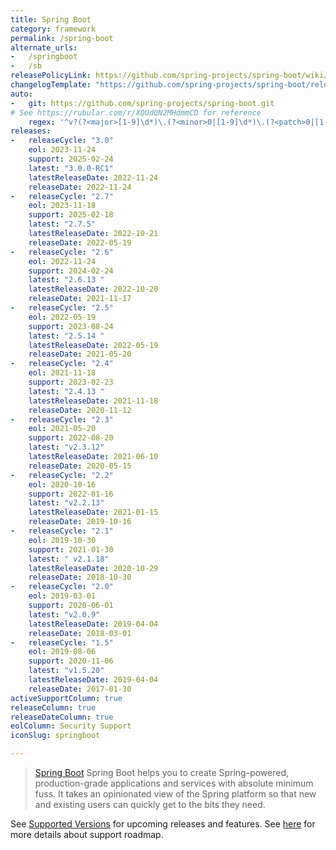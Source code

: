```yaml
---
title: Spring Boot
category: framework
permalink: /spring-boot
alternate_urls:
-   /springboot
-   /sb
releasePolicyLink: https://github.com/spring-projects/spring-boot/wiki/Supported-Versions
changelogTemplate: "https://github.com/spring-projects/spring-boot/releases/tag/v__LATEST__"
auto:
-   git: https://github.com/spring-projects/spring-boot.git
# See https://rubular.com/r/XQUdQN2MHdmmCD for reference
    regex: '^v?(?<major>[1-9]\d*)\.(?<minor>0|[1-9]\d*)\.(?<patch>0|[1-9]\d*)(\.RELEASE)?$'
releases:
-   releaseCycle: "3.0"
    eol: 2023-11-24
    support: 2025-02-24
    latest: "3.0.0-RC1"
    latestReleaseDate: 2022-11-24
    releaseDate: 2022-11-24
-   releaseCycle: "2.7"
    eol: 2023-11-18
    support: 2025-02-18
    latest: "2.7.5"
    latestReleaseDate: 2022-10-21 
    releaseDate: 2022-05-19
-   releaseCycle: "2.6"
    eol: 2022-11-24
    support: 2024-02-24
    latest: "2.6.13 "
    latestReleaseDate: 2022-10-20 
    releaseDate: 2021-11-17
-   releaseCycle: "2.5"
    eol: 2022-05-19
    support: 2023-08-24
    latest: "2.5.14 "
    latestReleaseDate: 2022-05-19 
    releaseDate: 2021-05-20
-   releaseCycle: "2.4"
    eol: 2021-11-18
    support: 2023-02-23
    latest: "2.4.13 "
    latestReleaseDate: 2021-11-18 
    releaseDate: 2020-11-12
-   releaseCycle: "2.3"
    eol: 2021-05-20
    support: 2022-08-20
    latest: "v2.3.12"
    latestReleaseDate: 2021-06-10 
    releaseDate: 2020-05-15
-   releaseCycle: "2.2"
    eol: 2020-10-16
    support: 2022-01-16
    latest: "v2.2.13"
    latestReleaseDate: 2021-01-15 
    releaseDate: 2019-10-16
-   releaseCycle: "2.1"
    eol: 2019-10-30
    support: 2021-01-30
    latest: " v2.1.18"
    latestReleaseDate: 2020-10-29 
    releaseDate: 2018-10-30
-   releaseCycle: "2.0"
    eol: 2019-03-01
    support: 2020-06-01
    latest: "v2.0.9"
    latestReleaseDate: 2019-04-04
    releaseDate: 2018-03-01
-   releaseCycle: "1.5"
    eol: 2019-08-06
    support: 2020-11-06
    latest: "v1.5.20"
    latestReleaseDate: 2019-04-04 
    releaseDate: 2017-01-30
activeSupportColumn: true
releaseColumn: true
releaseDateColumn: true
eolColumn: Security Support
iconSlug: springboot

---
```


> [Spring Boot](https://github.com/spring-projects/spring-boot) Spring Boot helps you to create Spring-powered, production-grade applications and services with absolute minimum fuss. It takes an opinionated view of the Spring platform so that new and existing users can quickly get to the bits they need.

See [Supported Versions](https://github.com/spring-projects/spring-boot/wiki/Supported-Versions) for upcoming releases and features. See [here](https://spring.io/projects/spring-boot#support) for more details about support roadmap.
